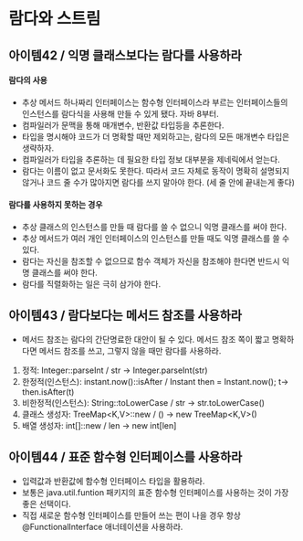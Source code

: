 # 람다와 스트림

## 아이템42 / 익명 클래스보다는 람다를 사용하라

#### 람다의 사용
* 추상 메서드 하나짜리 인터페이스는 함수형 인터페이스라 부르는 인터페이스들의 인스턴스를 람다식을 사용해 만들 수 있게 됐다. 자바 8부터.
* 컴파일러가 문맥을 통해 매개변수, 반환값 타입등을 추론한다.
* 타입을 명시해야 코드가 더 명확할 때만 제외하고는, 람다의 모든 매개변수 타입은 생략하자.
* 컴파일러가 타입을 추론하는 데 필요한 타입 정보 대부분을 제네릭에서 얻는다.
* 람다는 이름이 없고 문서화도 못한다. 따라서 코드 자체로 동작이 명확히 설명되지 않거나 코드 줄 수가 많아지면 람다를 쓰지 말아야 한다. (세 줄 안에 끝내는게 좋다)

#### 람다를 사용하지 못하는 경우
* 추상 클래스의 인스턴스를 만들 때 람다를 쓸 수 없으니 익명 클래스를 써야 한다.
* 추상 메서드가 여러 개인 인터페이스의 인스턴스를 만들 때도 익명 클래스를 쓸 수 있다.
* 람다는 자신을 참조할 수 없으므로 함수 객체가 자신을 참조해야 한다면 반드시 익명 클래스를 써야 한다.
* 람다를 직렬화하는 일은 극히 삼가야 한다.

## 아이템43 / 람다보다는 메서드 참조를 사용하라
* 메서드 참조는 람다의 간단명료한 대안이 될 수 있다. 메서드 참조 쪽이 짧고 명확하다면 메서드 참조를 쓰고, 그렇지 않을 때만 람다를 사용하라.
1. 정적: Integer::parseInt / str -> Integer.parseInt(str)
2. 한정적(인스턴스): instant.now()::isAfter / Instant then = Instant.now(); t-> then.isAfter(t)
3. 비한정적(인스턴스): String::toLowerCase / str -> str.toLowerCase()
4. 클래스 생성자: TreeMap<K,V>::new / () -> new TreeMap<K,V>()
5. 배열 생성자: int[]::new / len -> new int[len]

## 아이템44 / 표준 함수형 인터페이스를 사용하라
* 입력값과 반환값에 함수형 인터페이스 타입을 활용하라.
* 보통은 java.util.funtion 패키지의 표준 함수형 인터페이스를 사용하는 것이 가장 좋은 선택이다.
* 직접 새로운 함수형 인터페이스를 만들어 쓰는 편이 나을 경우 항상 @FunctionalInterface 애너테이션을 사용하라.
